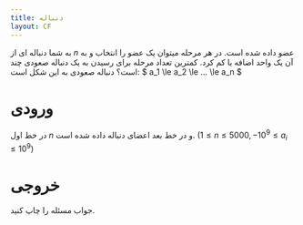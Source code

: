 ```yaml
---
title: دنباله
layout: CF
---
```

به شما دنباله ای از 
$n$ 
عضو داده شده است.
در هر مرحله میتوان یک عضو را انتخاب و به آن یک واحد اضافه یا کم کرد.
کمترین تعداد مرحله برای رسیدن به یک دنباله صعودی چند است؟
دنباله صعودی به این شکل است:
$ a_1 \le a_2 \le ... \le a_n $
#  ورودی
در خط اول 
$n$
و در خط بعد اعضای دنباله داده شده است.
$( 1 \le n \le 5000 , -{10^9} \le a_i \le 10^9 )$
# خروجی
جواب مسئله را چاپ کنید.
